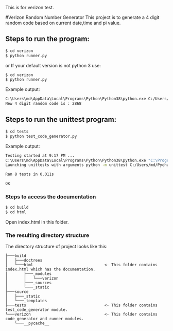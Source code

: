 This is for verizon test.

#Verizon Random Number Generator
This project is to generate a 4 digit random code based on current date,time and pi value.


## Steps to run the program:

``` bash
$ cd verizon
$ python runner.py
```

or
If your default version is not python 3 use:
``` bash
$ cd verizon
$ python runner.py
```
Example output:
``` bash
C:\Users\md\AppData\Local\Programs\Python\Python38\python.exe C:/Users/md/PycharmProjects/Verizon/verizon/runner.py
New 4 digit random code is : 2868
```
## Steps to run the unittest program:
``` bash
$ cd tests
$ python test_code_generator.py
```

Example output:
``` bash
Testing started at 9:17 PM ...
C:\Users\md\AppData\Local\Programs\Python\Python38\python.exe "C:\Program Files\JetBrains\PyCharm Community Edition 2019.3.1\plugins\python-ce\helpers\pycharm\_jb_unittest_runner.py" --path C:/Users/md/PycharmProjects/Verizon/tests/test_code_generator.py
Launching unittests with arguments python -m unittest C:/Users/md/PycharmProjects/Verizon/tests/test_code_generator.py in C:\Users\md\PycharmProjects\Verizon\tests

Ran 8 tests in 0.011s

OK
```
### Steps to access the documentation
``` bash
$ cd build
$ cd html
```
Open index.html in this folder.

### The resulting directory structure


The directory structure of project looks like this: 

```
├───build
│   ├───doctrees
│   └───html                               <- This folder contains index.html which has the documentation.
│       ├───_modules
│       │   └───verizon
│       ├───_sources
│       └───_static
├───source
│   ├───_static
│   └───_templates
├───tests                                  <- This folder contains test_code_generator module.
└───verizon                                <- This folder contains code_generator and runner modules.
    └───__pycache__
```



